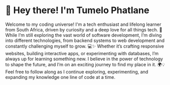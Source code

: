 # 🌟 Hey there! I'm Tumelo Phatlane

Welcome to my coding universe! I'm a tech enthusiast and lifelong learner from South Africa, driven by curiosity and a deep love for all things tech. 🚀
While I’m still exploring the vast world of software development, I’m diving into different technologies, from backend systems to web development and constantly challenging myself to grow. 💻✨
Whether it’s crafting responsive websites, building interactive apps, or experimenting with databases, I’m always up for learning something new.
I believe in the power of technology to shape the future, and I’m on an exciting journey to find my place in it. 🌍💡
Feel free to follow along as I continue exploring, experimenting, and expanding my knowledge one line of code at a time. 


<!---
jvn310/jvn310 is a ✨ special ✨ repository because its `README.md` (this file) appears on your GitHub profile.
You can click the Preview link to take a look at your changes.
--->
